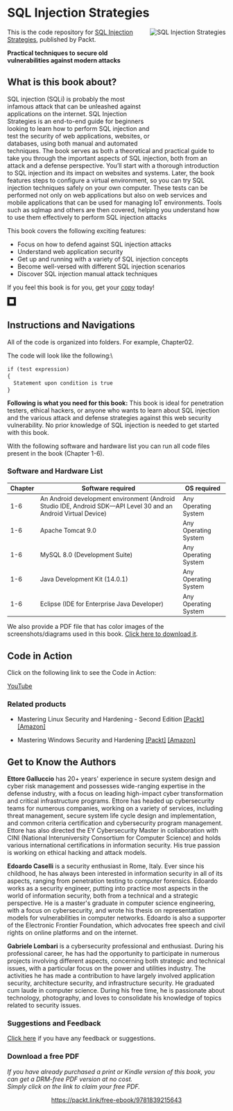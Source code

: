 # SQL Injection Strategies


<a href="https://www.packtpub.com/cloud-networking/sql-injection-strategies?utm_source=github&utm_medium=repository&utm_campaign=9781839215643"><img src="https://www.packtpub.com/media/catalog/product/cache/bf3310292d6e1b4ca15aeea773aca35e/9/7/9781839215643-original_125.jpeg" alt="SQL Injection Strategies" height="256px" align="right"></a>

This is the code repository for [SQL Injection Strategies](https://www.packtpub.com/cloud-networking/sql-injection-strategies?utm_source=github&utm_medium=repository&utm_campaign=9781839215643), published by Packt.

**Practical techniques to secure old vulnerabilities against modern attacks**

## What is this book about?
SQL injection (SQLi) is probably the most infamous attack that can be unleashed against applications on the internet. SQL Injection Strategies is an end-to-end guide for beginners looking to learn how to perform SQL injection and test the security of web applications, websites, or databases, using both manual and automated techniques. The book serves as both a theoretical and practical guide to take you through the important aspects of SQL injection, both from an attack and a defense perspective.
You’ll start with a thorough introduction to SQL injection and its impact on websites and systems. Later, the book features steps to configure a virtual environment, so you can try SQL injection techniques safely on your own computer. These tests can be performed not only on web applications but also on web services and mobile applications that can be used for managing IoT environments. Tools such as sqlmap and others are then covered, helping you understand how to use them effectively to perform SQL injection attacks

This book covers the following exciting features: 
* Focus on how to defend against SQL injection attacks
* Understand web application security
* Get up and running with a variety of SQL injection concepts
* Become well-versed with different SQL injection scenarios
* Discover SQL injection manual attack techniques

If you feel this book is for you, get your [copy](https://www.amazon.com/dp/183921564X) today!

<a href="https://www.packtpub.com/?utm_source=github&utm_medium=banner&utm_campaign=GitHubBanner"><img src="https://raw.githubusercontent.com/PacktPublishing/GitHub/master/GitHub.png" alt="https://www.packtpub.com/" border="5" /></a>

## Instructions and Navigations
All of the code is organized into folders. For example, Chapter02.

The code will look like the following:\
```
if (test expression)
{
  Statement upon condition is true
}
```

**Following is what you need for this book:**
This book is ideal for penetration testers, ethical hackers, or anyone who wants to learn about SQL injection and the various attack and defense strategies against this web security vulnerability. No prior knowledge of SQL injection is needed to get started with this book.

With the following software and hardware list you can run all code files present in the book (Chapter 1-6).

### Software and Hardware List
  
| Chapter  | Software required                                                                                              | OS required          |
| -------- | ---------------------------------------------------------------------------------------------------------------|----------------------|
| 1-6      | An Android development environment (Android Studio IDE, Android SDK—API Level 30 and an Android Virtual Device)| Any Operating System |                             
| 1-6      | Apache Tomcat 9.0                                                                                              | Any Operating System |
| 1-6      | MySQL 8.0 (Development Suite)                                                                                  | Any Operating System |
| 1-6      | Java Development Kit (14.0.1)                                                                                  | Any Operating System |
| 1-6      | Eclipse (IDE for Enterprise Java Developer)                                                                    |Any Operating System  |


We also provide a PDF file that has color images of the screenshots/diagrams used in this book. [Click here to download it](https://static.packt-cdn.com/downloads/9781839215643_ColorImages.pdf).

## Code in Action

Click on the following link to see the Code in Action:

[YouTube](https://www.youtube.com/playlist?list=PLeLcvrwLe187EcIULVEY-efXpp5h0ynHW)

### Related products 
* Mastering Linux Security and Hardening - Second Edition [[Packt]](https://www.packtpub.com/cloud-networking/mastering-linux-security-and-hardening-second-edition?utm_source=github&utm_medium=repository&utm_campaign=9781838981778) [[Amazon]](https://www.amazon.com/dp/1838981772)

* Mastering Windows Security and Hardening [[Packt]](https://www.packtpub.com/security/mastering-windows-security-and-hardening?utm_source=github&utm_medium=repository&utm_campaign=9781839216411) [[Amazon]](https://www.amazon.com/dp/1839216417)

## Get to Know the Authors

**Ettore Galluccio** has 20+ years' experience in secure system design and cyber risk management and possesses wide-ranging expertise in the defense industry, with a focus on leading high-impact cyber transformation and critical infrastructure programs. Ettore has headed up cybersecurity teams for numerous companies, working on a variety of services, including threat management, secure system life cycle design and implementation, and common criteria certification and cybersecurity program management. Ettore has also directed the EY Cybersecurity Master in collaboration with CINI (National Interuniversity Consortium for Computer Science) and holds various international certifications in information security. His true passion is working on ethical hacking and attack models.

**Edoardo Caselli** is a security enthusiast in Rome, Italy. Ever since his childhood, he has always been interested in information security in all of its aspects, ranging from penetration testing to computer forensics. Edoardo works as a security engineer, putting into practice most aspects in the world of information security, both from a technical and a strategic perspective. He is a master's graduate in computer science engineering, with a focus on cybersecurity, and wrote his thesis on representation models for vulnerabilities in computer networks. Edoardo is also a supporter of the Electronic Frontier Foundation, which advocates free speech and civil rights on online platforms and on the internet.

**Gabriele Lombari** is a cybersecurity professional and enthusiast. During his professional career, he has had the opportunity to participate in numerous projects involving different aspects, concerning both strategic and technical issues, with a particular focus on the power and utilities industry. The activities he has made a contribution to have largely involved application security, architecture security, and infrastructure security. He graduated cum laude in computer science. During his free time, he is passionate about technology, photography, and loves to consolidate his knowledge of topics related to security issues.

### Suggestions and Feedback
[Click here](https://docs.google.com/forms/d/e/1FAIpQLSdy7dATC6QmEL81FIUuymZ0Wy9vH1jHkvpY57OiMeKGqib_Ow/viewform) if you have any feedback or suggestions.
### Download a free PDF

 <i>If you have already purchased a print or Kindle version of this book, you can get a DRM-free PDF version at no cost.<br>Simply click on the link to claim your free PDF.</i>
<p align="center"> <a href="https://packt.link/free-ebook/9781839215643">https://packt.link/free-ebook/9781839215643 </a> </p>